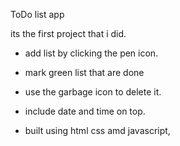 ToDo list app

its the first project that i did.

-  add list by clicking the pen icon.

-  mark green list that are done

-  use the garbage icon to delete it.

-  include date and time on top.

-  built using html css amd javascript,
